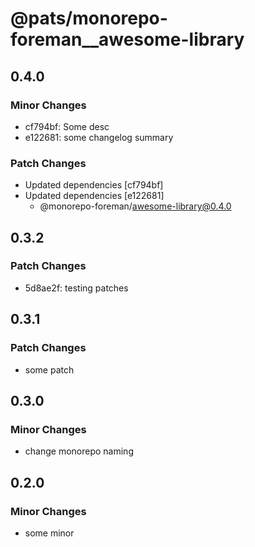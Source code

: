 # @pats/monorepo-foreman\_\_awesome-library

## 0.4.0

### Minor Changes

- cf794bf: Some desc
- e122681: some changelog summary

### Patch Changes

- Updated dependencies [cf794bf]
- Updated dependencies [e122681]
  - @monorepo-foreman/awesome-library@0.4.0

## 0.3.2

### Patch Changes

- 5d8ae2f: testing patches

## 0.3.1

### Patch Changes

- some patch

## 0.3.0

### Minor Changes

- change monorepo naming

## 0.2.0

### Minor Changes

- some minor
